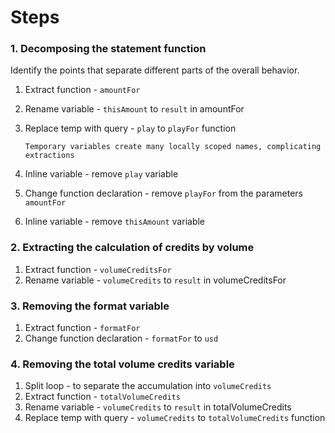 # Steps

### 1. Decomposing the statement function

Identify the points that separate different parts of the overall behavior.

1.  Extract function - `amountFor`
2.  Rename variable - `thisAmount` to `result` in amountFor
3.  Replace temp with query - `play` to `playFor` function

        Temporary variables create many locally scoped names, complicating extractions

4.  Inline variable - remove `play` variable
5.  Change function declaration - remove `playFor` from the parameters `amountFor`
6.  Inline variable - remove `thisAmount` variable

### 2. Extracting the calculation of credits by volume

1.  Extract function - `volumeCreditsFor`
2.  Rename variable - `volumeCredits` to `result` in volumeCreditsFor

### 3. Removing the format variable

1.  Extract function - `formatFor`
2.  Change function declaration - `formatFor` to `usd`

### 4. Removing the total volume credits variable

1. Split loop - to separate the accumulation into `volumeCredits`
2. Extract function - `totalVolumeCredits`
3. Rename variable - `volumeCredits` to `result` in totalVolumeCredits
4. Replace temp with query - `volumeCredits` to `totalVolumeCredits` function
